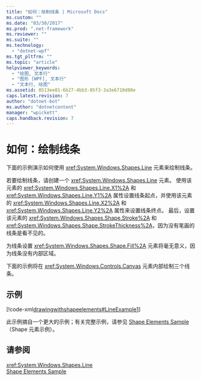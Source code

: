 ```yaml
---
title: "如何：绘制线条 | Microsoft Docs"
ms.custom: ""
ms.date: "03/30/2017"
ms.prod: ".net-framework"
ms.reviewer: ""
ms.suite: ""
ms.technology: 
  - "dotnet-wpf"
ms.tgt_pltfrm: ""
ms.topic: "article"
helpviewer_keywords: 
  - "绘图, 文本行"
  - "图形 [WPF], 文本行"
  - "文本行, 绘图"
ms.assetid: 0513ee01-6b27-4bb3-85f3-3a3e6710d80e
caps.latest.revision: 7
author: "dotnet-bot"
ms.author: "dotnetcontent"
manager: "wpickett"
caps.handback.revision: 7
---
```

# 如何：绘制线条
下面的示例演示如何使用 <xref:System.Windows.Shapes.Line> 元素来绘制线条。  
  
 若要绘制线条，请创建一个 <xref:System.Windows.Shapes.Line> 元素。  使用该元素的 <xref:System.Windows.Shapes.Line.X1%2A> 和 <xref:System.Windows.Shapes.Line.Y1%2A> 属性设置线条起点，并使用该元素的 <xref:System.Windows.Shapes.Line.X2%2A> 和 <xref:System.Windows.Shapes.Line.Y2%2A> 属性来设置线条终点。  最后，设置该元素的 <xref:System.Windows.Shapes.Shape.Stroke%2A> 和 <xref:System.Windows.Shapes.Shape.StrokeThickness%2A>，因为没有笔画的线条是看不见的。  
  
 为线条设置 <xref:System.Windows.Shapes.Shape.Fill%2A> 元素将毫无意义，因为线条没有内部区域。  
  
 下面的示例将在 <xref:System.Windows.Controls.Canvas> 元素内部绘制三个线条。  
  
## 示例  
 [!code-xml[drawingwithshapeelements#LineExample1](../../../../samples/snippets/csharp/VS_Snippets_Wpf/DrawingWithShapeElements/CS/lineexample.xaml#lineexample1)]  
  
 此示例摘自一个更大的示例；有关完整示例，请参见 [Shape Elements Sample](http://go.microsoft.com/fwlink/?LinkID=160037)（Shape 元素示例）。  
  
## 请参阅  
 <xref:System.Windows.Shapes.Line>   
 [Shape Elements Sample](http://go.microsoft.com/fwlink/?LinkID=160037)